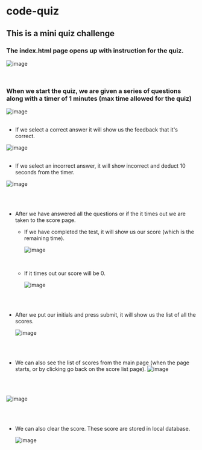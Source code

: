 # code-quiz

## This is a mini quiz challenge

### The index.html page opens up with instruction for the quiz.

![image](https://github.com/junushr/code-quiz/assets/150170720/68e5fa50-db01-47fc-ac13-b60c73b5d8e9)

<br />

### When we start the quiz, we are given a series of questions along with a timer of 1 minutes (max time allowed for the quiz)

![image](https://github.com/junushr/code-quiz/assets/150170720/8024b8e8-81ee-4fbd-8d51-d6d86e9c152f)
<br />
<br />

* If we select a correct answer it will show us the feedback that it's correct.

![image](https://github.com/junushr/code-quiz/assets/150170720/084b3f0e-325e-49da-bae0-47b09c1ce3d5)
<br />
<br />

* If we select an incorrect answer, it will show incorrect and deduct 10 seconds from the timer.

![image](https://github.com/junushr/code-quiz/assets/150170720/ced25bde-6221-422c-b5b4-46ea21ab8218)

<br />
<br />

* After we have answered all the questions or if the it times out we are taken to the score page.
  <br />
  * If we have completed the test, it will show us our score (which is the remaining time).
  
    ![image](https://github.com/junushr/code-quiz/assets/150170720/314716ee-9b8f-432c-8229-908af2f20239)
  
  <br />
  
  * If it times out our score will be 0.    

    ![image](https://github.com/junushr/code-quiz/assets/150170720/daaadb9a-5003-42ad-a1f5-b00b0f7dadde)

<br />
<br />

* After we put our initials and press submit, it will show us the list of all the scores.

  ![image](https://github.com/junushr/code-quiz/assets/150170720/205b6b11-aee2-4a06-8910-05edc5ef8cdb)

<br />
<br />

* We can also see the list of scores from the main page (when the page starts, or by clicking go back on the score list page).
  ![image](https://github.com/junushr/code-quiz/assets/150170720/6bc75fc6-276c-48b8-90e3-99f960aa12c3)
<br />
<br />

  ![image](https://github.com/junushr/code-quiz/assets/150170720/387e279c-d07c-48de-ae6f-3da63f21a496)

<br />
<br />

* We can also clear the score. These score are stored in local database.

  ![image](https://github.com/junushr/code-quiz/assets/150170720/f63e67f6-2f27-4e8f-a9c3-cdf893db3e33)

<br />
<br />

